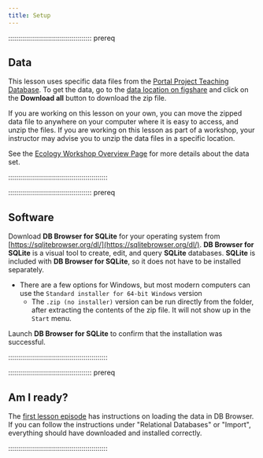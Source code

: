 ```yaml
---
title: Setup
---
```


::::::::::::::::::::::::::::::::::::::::::  prereq

## Data

This lesson uses specific data files from the [Portal Project Teaching Database](https://figshare.com/articles/Portal_Project_Teaching_Database/1314459). To
get the data, go to the [data location on figshare](https://figshare.com/articles/Portal_Project_Teaching_Database/1314459) and click on the **Download all** button to download the zip file.

If you are working on this lesson on your own, you can move the zipped data file to
anywhere on your computer where it is easy to access, and unzip the files. If you
are working on this lesson as part of a workshop, your instructor may advise you
to unzip the data files in a specific location.

See the
[Ecology Workshop Overview Page](https://datacarpentry.org/ecology-workshop/) for more details about the data set.

::::::::::::::::::::::::::::::::::::::::::::::::::

::::::::::::::::::::::::::::::::::::::::::  prereq

## Software

Download **DB Browser for SQLite** for your operating system
from [https://sqlitebrowser.org/dl/](https://sqlitebrowser.org/dl/).
**DB Browser for SQLite** is a visual tool to create, edit, and
query **SQLite** databases. **SQLite** is included with **DB Browser
for SQLite**, so it does not have to be installed separately.

- There are a few options for Windows, but most modern computers can use the `Standard installer for 64-bit Windows` version
  - The `.zip (no installer)` version can be run directly from the folder, after extracting the contents of the zip file. It will not show up in the `Start` menu.

Launch **DB Browser for SQLite** to confirm that the installation was successful.


::::::::::::::::::::::::::::::::::::::::::::::::::

::::::::::::::::::::::::::::::::::::::::::  prereq

## Am I ready?

The [first lesson episode](episodes/00-sql-introduction.md) has instructions
on loading the data in DB Browser. If you can follow the instructions under "Relational
Databases" or "Import", everything should have downloaded and installed correctly.

::::::::::::::::::::::::::::::::::::::::::::::::::


